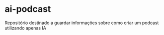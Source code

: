 # ai-podcast
Repositório destinado a guardar informações sobre como criar um podcast utilizando apenas IA 
